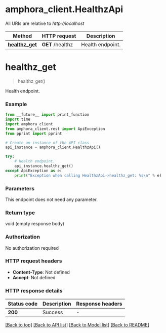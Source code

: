 # amphora_client.HealthzApi

All URIs are relative to *http://localhost*

Method | HTTP request | Description
------------- | ------------- | -------------
[**healthz_get**](HealthzApi.md#healthz_get) | **GET** /healthz | Health endpoint.


# **healthz_get**
> healthz_get()

Health endpoint.

### Example

```python
from __future__ import print_function
import time
import amphora_client
from amphora_client.rest import ApiException
from pprint import pprint

# Create an instance of the API class
api_instance = amphora_client.HealthzApi()

try:
    # Health endpoint.
    api_instance.healthz_get()
except ApiException as e:
    print("Exception when calling HealthzApi->healthz_get: %s\n" % e)
```

### Parameters
This endpoint does not need any parameter.

### Return type

void (empty response body)

### Authorization

No authorization required

### HTTP request headers

 - **Content-Type**: Not defined
 - **Accept**: Not defined

### HTTP response details
| Status code | Description | Response headers |
|-------------|-------------|------------------|
**200** | Success |  -  |

[[Back to top]](#) [[Back to API list]](../README.md#documentation-for-api-endpoints) [[Back to Model list]](../README.md#documentation-for-models) [[Back to README]](../README.md)

